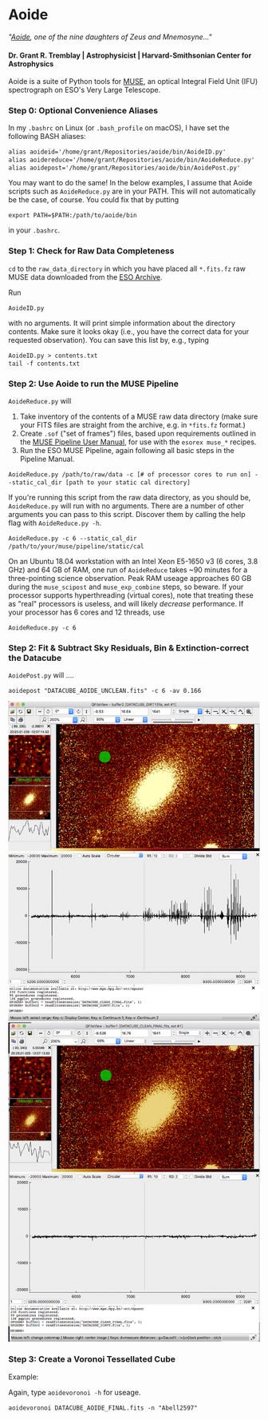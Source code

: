# Aoide

*"[Aoide](https://en.wikipedia.org/wiki/Aoide),
one of the nine daughters of Zeus and Mnemosyne..."*
<!--
<img src="misc/A2597_movie.gif" alt="MUSE is awesome" style="width: 200px;"/> -->

#### Dr. Grant R. Tremblay | Astrophysicist | Harvard-Smithsonian Center for Astrophysics


Aoide is a suite of Python tools for [MUSE](https://www.eso.org/sci/facilities/develop/instruments/muse.html),
an optical Integral Field Unit (IFU) spectrograph on ESO's Very Large Telescope.


### Step 0: Optional Convenience Aliases

In my `.bashrc` on Linux (or `.bash_profile` on macOS), I have set the following BASH aliases:
```
alias aoideid='/home/grant/Repositories/aoide/bin/AoideID.py'
alias aoidereduce='/home/grant/Repositories/aoide/bin/AoideReduce.py'
alias aoidepost='/home/grant/Repositories/aoide/bin/AoidePost.py'
```

You may want to do the same! In the below examples, I assume that Aoide scripts
such as `AoideReduce.py` are in your PATH. This will not automatically be the case, of course.
You could fix that by putting
```
export PATH=$PATH:/path/to/aoide/bin
```
in your `.bashrc`.

### Step 1: Check for Raw Data Completeness

`cd` to the `raw_data_directory` in which you have placed all `*.fits.fz` raw MUSE data downloaded from the [ESO Archive](http://archive.eso.org).

Run
```
AoideID.py
```
with no arguments. It will print simple information about the directory contents. Make sure it looks okay (i.e., you have the correct data for your requested observation). You can save this list by, e.g., typing
```
AoideID.py > contents.txt
tail -f contents.txt
```


### Step 2: Use Aoide to run the MUSE Pipeline

`AoideReduce.py` will

1. Take inventory of the contents of a MUSE raw data directory (make sure your FITS files are straight from the archive, e.g. in `*fits.fz` format.)
2. Create `.sof` ("set of frames") files, based upon requirements outlined in the [MUSE Pipeline User Manual](https://www.eso.org/sci/software/pipelines/muse/muse-pipe-recipes.html), for use with the `esorex muse_*` recipes.
3. Run the ESO MUSE Pipeline, again following all basic steps in the Pipeline Manual.  

```
AoideReduce.py /path/to/raw/data -c [# of processor cores to run on] --static_cal_dir [path to your static cal directory]
```
If you're running this script from the raw data directory, as you should be, `AoideReduce.py` will run with no arguments. 
There are a number of other arguments you can pass to this script. Discover them by calling the help flag with `AoideReduce.py -h`. 

```
AoideReduce.py -c 6 --static_cal_dir /path/to/your/muse/pipeline/static/cal
```


On an Ubuntu 18.04 workstation with an Intel Xeon E5-1650 v3 (6 cores, 3.8 GHz) and 64 GB of RAM,
one run of `AoideReduce` takes ~90 minutes for a three-pointing science observation. Peak RAM useage
approaches 60 GB during the `muse_scipost` and `muse_exp_combine` steps, so beware.
If your processor supports hyperthreading (virtual cores), note that treating these
as "real" processors is useless, and will likely *decrease* performance. If your processor has 6 cores and 12 threads, use
```
AoideReduce.py -c 6
```


### Step 2: Fit & Subtract Sky Residuals, Bin & Extinction-correct the Datacube

`AoidePost.py` will ....

```
aoidepost "DATACUBE_AOIDE_UNCLEAN.fits" -c 6 -av 0.166
```


![before_pca](misc/before_pca.png)
![after_pca](misc/after_pca.png)




### Step 3: Create a Voronoi Tessellated Cube

Example: 

Again, type `aoidevoronoi -h` for useage. 

```
aoidevoronoi DATACUBE_AOIDE_FINAL.fits -n "Abell2597"
```

